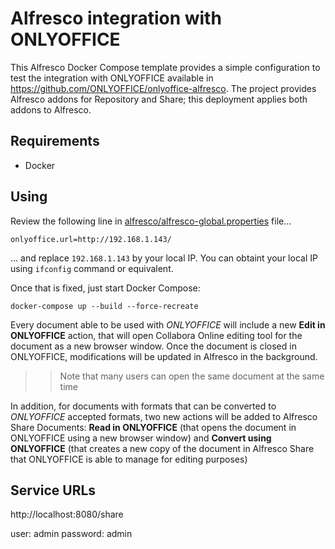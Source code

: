 # Alfresco integration with ONLYOFFICE

This Alfresco Docker Compose template provides a simple configuration to test the integration with ONLYOFFICE available in  https://github.com/ONLYOFFICE/onlyoffice-alfresco. The project provides Alfresco addons for Repository and Share; this deployment applies both addons to Alfresco.

## Requirements

* Docker

## Using

Review the following line in [alfresco/alfresco-global.properties](alfresco/alfresco-global.properties) file...

```
onlyoffice.url=http://192.168.1.143/
```

... and replace `192.168.1.143` by your local IP. You can obtaint your local IP using `ifconfig` command or equivalent.

Once that is fixed, just start Docker Compose:

```
docker-compose up --build --force-recreate
```

Every document able to be used with *ONLYOFFICE* will include a new **Edit in ONLYOFFICE** action, that will open Collabora Online editing tool for the document as a new browser window. Once the document is closed in ONLYOFFICE, modifications will be updated in Alfresco in the background.

>> Note that many users can open the same document at the same time

In addition, for documents with formats that can be converted to *ONLYOFFICE* accepted formats, two new actions will be added to Alfresco Share Documents: **Read in ONLYOFFICE** (that opens the document in ONLYOFFICE using a new browser window) and **Convert using ONLYOFFICE** (that creates a new copy of the document in Alfresco Share that ONLYOFFICE is able to manage for editing purposes)


## Service URLs

http://localhost:8080/share

user: admin
password: admin


